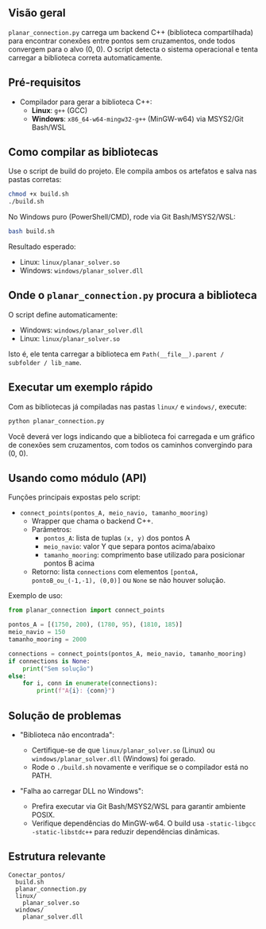 ## Visão geral

`planar_connection.py` carrega um backend C++ (biblioteca compartilhada) para encontrar conexões entre pontos sem cruzamentos, onde todos convergem para o alvo (0, 0). O script detecta o sistema operacional e tenta carregar a biblioteca correta automaticamente.

## Pré-requisitos

- Compilador para gerar a biblioteca C++:
  - **Linux**: `g++` (GCC)
  - **Windows**: `x86_64-w64-mingw32-g++` (MinGW-w64) via MSYS2/Git Bash/WSL

## Como compilar as bibliotecas

Use o script de build do projeto. Ele compila ambos os artefatos e salva nas pastas corretas:

```bash
chmod +x build.sh
./build.sh
```

No Windows puro (PowerShell/CMD), rode via Git Bash/MSYS2/WSL:

```bash
bash build.sh
```

Resultado esperado:
- Linux: `linux/planar_solver.so`
- Windows: `windows/planar_solver.dll`

## Onde o `planar_connection.py` procura a biblioteca

O script define automaticamente:
- Windows: `windows/planar_solver.dll`
- Linux: `linux/planar_solver.so`

Isto é, ele tenta carregar a biblioteca em `Path(__file__).parent / subfolder / lib_name`.

## Executar um exemplo rápido

Com as bibliotecas já compiladas nas pastas `linux/` e `windows/`, execute:

```bash
python planar_connection.py
```

Você deverá ver logs indicando que a biblioteca foi carregada e um gráfico de conexões sem cruzamentos, com todos os caminhos convergindo para (0, 0).

## Usando como módulo (API)

Funções principais expostas pelo script:

- `connect_points(pontos_A, meio_navio, tamanho_mooring)`
  - Wrapper que chama o backend C++.
  - Parâmetros:
    - `pontos_A`: lista de tuplas `(x, y)` dos pontos A
    - `meio_navio`: valor Y que separa pontos acima/abaixo
    - `tamanho_mooring`: comprimento base utilizado para posicionar pontos B acima
  - Retorno: lista `connections` com elementos `[pontoA, pontoB_ou_(-1,-1), (0,0)]` ou `None` se não houver solução.

Exemplo de uso:

```python
from planar_connection import connect_points

pontos_A = [(1750, 200), (1780, 95), (1810, 185)]
meio_navio = 150
tamanho_mooring = 2000

connections = connect_points(pontos_A, meio_navio, tamanho_mooring)
if connections is None:
    print("Sem solução")
else:
    for i, conn in enumerate(connections):
        print(f"A{i}: {conn}")
```

## Solução de problemas

- "Biblioteca não encontrada":
  - Certifique-se de que `linux/planar_solver.so` (Linux) ou `windows/planar_solver.dll` (Windows) foi gerado.
  - Rode o `./build.sh` novamente e verifique se o compilador está no PATH.

- "Falha ao carregar DLL no Windows":
  - Prefira executar via Git Bash/MSYS2/WSL para garantir ambiente POSIX.
  - Verifique dependências do MinGW-w64. O build usa `-static-libgcc -static-libstdc++` para reduzir dependências dinâmicas.

## Estrutura relevante

```
Conectar_pontos/
  build.sh
  planar_connection.py
  linux/
    planar_solver.so
  windows/
    planar_solver.dll
```